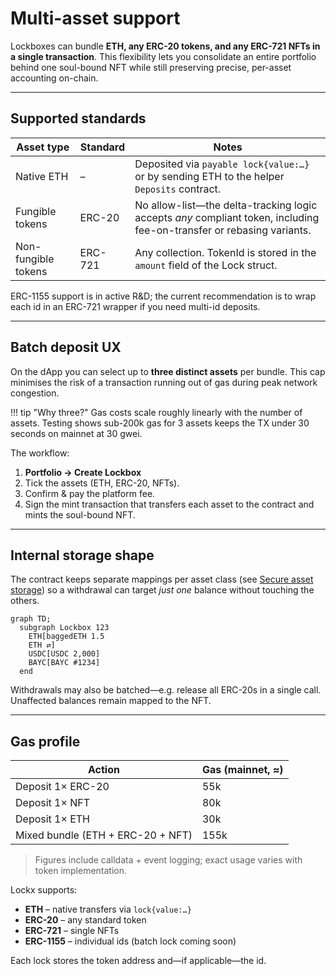 # Multi-asset support

Lockboxes can bundle **ETH, any ERC-20 tokens, and any ERC-721 NFTs in a single transaction**. This flexibility lets you consolidate an entire portfolio behind one soul-bound NFT while still preserving precise, per-asset accounting on-chain.

---

## Supported standards

| Asset type | Standard | Notes |
|------------|----------|-------|
| Native ETH | – | Deposited via `payable lock{value:…}` or by sending ETH to the helper `Deposits` contract. |
| Fungible tokens | ERC-20 | No allow-list—the delta-tracking logic accepts *any* compliant token, including fee-on-transfer or rebasing variants. |
| Non-fungible tokens | ERC-721 | Any collection. TokenId is stored in the `amount` field of the Lock struct. |

ERC-1155 support is in active R&D; the current recommendation is to wrap each id in an ERC-721 wrapper if you need multi-id deposits.

---

## Batch deposit UX

On the dApp you can select up to **three distinct assets** per bundle. This cap minimises the risk of a transaction running out of gas during peak network congestion.

!!! tip "Why three?"
    Gas costs scale roughly linearly with the number of assets. Testing shows sub-200k gas for 3 assets keeps the TX under 30 seconds on mainnet at 30 gwei.

The workflow:

1. **Portfolio → Create Lockbox**  
2. Tick the assets (ETH, ERC-20, NFTs).  
3. Confirm & pay the platform fee.  
4. Sign the mint transaction that transfers each asset to the contract and mints the soul-bound NFT.

---

## Internal storage shape

The contract keeps separate mappings per asset class (see [Secure asset storage](secure-asset-storage.md)) so a withdrawal can target *just one* balance without touching the others.

```mermaid
graph TD;
  subgraph Lockbox 123
    ETH[baggedETH 1.5
    ETH ⇄]
    USDC[USDC 2,000]
    BAYC[BAYC #1234]
  end
```

Withdrawals may also be batched—e.g. release all ERC-20s in a single call. Unaffected balances remain mapped to the NFT.

---

## Gas profile

| Action | Gas (mainnet, ≈)|
|--------|-----------------|
| Deposit 1× ERC-20 | 55k |
| Deposit 1× NFT | 80k |
| Deposit 1× ETH | 30k |
| Mixed bundle (ETH + ERC-20 + NFT) | 155k |

> Figures include calldata + event logging; exact usage varies with token implementation.


Lockx supports:

* **ETH** – native transfers via `lock{value:…}`
* **ERC-20** – any standard token
* **ERC-721** – single NFTs
* **ERC-1155** – individual ids (batch lock coming soon)

Each lock stores the token address and—if applicable—the id.
